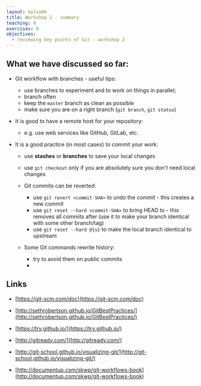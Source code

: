 ```yaml
---
layout: episode
title: Workshop 2 - summary
teaching: 0
exercises: 0
objectives:
  - reviewing key points of Git - workshop 2
---
```


## What we have discussed so far:

* Git workflow with branches - useful tips:

    * use branches to experiment and to work on things in parallel;
    * branch often
    * keep the `master` branch as clean as possible
    * make sure you are on a right branch (`git branch`, `git status`)


* It is good to have a remote host for your repository:
    * e.g. use web services like GitHub, GitLab, etc.


* It is a good practice (in most cases) to commit your work:

	* use **stashes** or **branches** to save your local changes

	* use `git checkout` only if you are absolutely sure you don't need local changes

	* Git commits can be reverted:

		* use `git revert <commit-SHA>` to undo the commit - this creates a new commit
		* use `git reset --hard <commit-SHA>` to bring HEAD to <commit-SHA> - this removes all commits after <commit-SHA> (use it to make your branch identical with some other branch/tag)
		* use `git reset --hard @{u}` to make the local branch identical to upstream 

	* Some Git commands rewrite history:

		* try to avoid them on public commits
		* 



## Links

* [https://git-scm.com/doc](https://git-scm.com/doc)

* [http://sethrobertson.github.io/GitBestPractices/](http://sethrobertson.github.io/GitBestPractices/)
* [https://try.github.io/](https://try.github.io/)
* [http://gitready.com/](http://gitready.com/)
* [http://git-school.github.io/visualizing-git/](http://git-school.github.io/visualizing-git/)
* [http://documentup.com/skwp/git-workflows-book](http://documentup.com/skwp/git-workflows-book)
 
